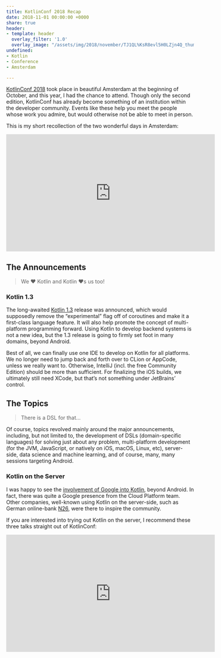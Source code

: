 ```yaml
---
title: KotlinConf 2018 Recap
date: 2018-11-01 00:00:00 +0000
share: true
header:
- template: header
  overlay_filter: '1.0'
  overlay_image: "/assets/img/2018/november/TJ1QL%KsR8evl5H0LZjn4Q_thumb_14ca.jpg"
undefined:
- Kotlin
- Conference
- Amsterdam

---
```

[KotlinConf 2018](https://kotlinconf.com/) took place in beautiful Amsterdam at the beginning of October, and this year, I had the chance to attend. Though only the second edition, KotlinConf has already become something of an institution within the developer community. Events like these help you meet the people whose work you admire, but would otherwise not be able to meet in person.

This is my short recollection of the two wonderful days in Amsterdam:

<iframe width="560" height="315" src="https://www.youtube.com/embed/TczXQ_9qoA4" frameborder="0" allow="accelerometer; autoplay; encrypted-media; gyroscope; picture-in-picture" allowfullscreen></iframe>

## The Announcements
> We ❤️ Kotlin and Kotlin ❤️s us too!

### Kotlin 1.3
The long-awaited [Kotlin 1.3](https://blog.jetbrains.com/kotlin/2018/10/kotlin-1-3/) release was announced, which would supposedly remove the “experimental” flag off of coroutines and make it a first-class language feature. It will also help promote the concept of multi-platform programming forward. Using Kotlin to develop backend systems is not a new idea, but the 1.3 release is going to firmly set foot in many domains, beyond Android.

Best of all, we can finally use one IDE to develop on Kotlin for all platforms. We no longer need to jump back and forth over to CLion or AppCode, unless we really want to. Otherwise, IntelliJ (incl. the free Community Edition) should be more than sufficient. For finalizing the iOS builds, we ultimately still need XCode, but that’s not something under JetBrains’ control.

## The Topics
> There is a DSL for that…

Of course, topics revolved mainly around the major announcements, including, but not limited to, the development of DSLs (domain-specific languages) for solving just about any problem, multi-platform development (for the JVM, JavaScript, or natively on iOS, macOS, Linux, etc), server-side, data science and machine learning, and of course, many, many sessions targeting Android.

### Kotlin on the Server
I was happy to see the [involvement of Google into Kotlin](https://cloud.google.com/kotlin/), beyond Android. In fact, there was quite a Google presence from the Cloud Platform team. Other companies, well-known using Kotlin on the server-side, such as German online-bank [N26](https://n26.com/), were there to inspire the community.

If you are interested into trying out Kotlin on the server, I recommend these three talks straight out of KotlinConf:

<iframe width="560" height="315" src="https://www.youtube.com/embed/8xfQA10Cd7g" frameborder="0" allow="accelerometer; autoplay; encrypted-media; gyroscope; picture-in-picture" allowfullscreen></iframe>